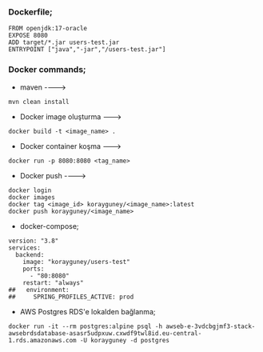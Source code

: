 ### Dockerfile;
```
FROM openjdk:17-oracle
EXPOSE 8080
ADD target/*.jar users-test.jar
ENTRYPOINT ["java","-jar","/users-test.jar"]
```
### Docker commands;
* maven ---->
```
mvn clean install
```
* Docker image oluşturma --->   
```
docker build -t <image_name> .
```

* Docker container koşma ---> 
```
docker run -p 8080:8080 <tag_name>
```

* Docker push ----> 
```
docker login
docker images 
docker tag <image_id> korayguney/<image_name>:latest
docker push korayguney/<image_name>
```

* docker-compose;
```
version: "3.8"
services:
  backend:
    image: "korayguney/users-test"
    ports:
      - "80:8080"
    restart: "always"
##   environment:
##     SPRING_PROFILES_ACTIVE: prod
```

* AWS Postgres RDS'e lokalden bağlanma;
```
docker run -it --rm postgres:alpine psql -h awseb-e-3vdcbgjmf3-stack-awsebrdsdatabase-asasr5udpxuw.cxwdf9twl8id.eu-central-1.rds.amazonaws.com -U korayguney -d postgres
```